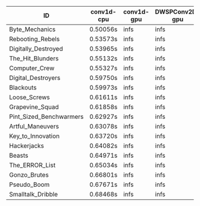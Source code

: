 |ID|conv1d-cpu|conv1d-gpu|DWSPConv2D-gpu|gemm-gpu|avg|
|-|-|-|-|-|-|
|Byte_Mechanics|0.50056s|infs|infs|4.47915s|infs|
|Rebooting_Rebels|0.53573s|infs|infs|4.49898s|infs|
|Digitally_Destroyed|0.53965s|infs|infs|4.46159s|infs|
|The_Hit_Blunders|0.55132s|infs|infs|4.47829s|infs|
|Computer_Crew|0.55327s|infs|infs|4.48992s|infs|
|Digital_Destroyers|0.59750s|infs|infs|4.48001s|infs|
|Blackouts|0.59973s|infs|infs|4.48925s|infs|
|Loose_Screws|0.61611s|infs|infs|4.44427s|infs|
|Grapevine_Squad|0.61858s|infs|infs|4.49605s|infs|
|Pint_Sized_Benchwarmers|0.62927s|infs|infs|4.45402s|infs|
|Artful_Maneuvers|0.63078s|infs|infs|4.40998s|infs|
|Key_to_Innovation|0.63720s|infs|infs|4.50940s|infs|
|Hackerjacks|0.64082s|infs|infs|4.50611s|infs|
|Beasts|0.64971s|infs|infs|4.42925s|infs|
|The_ERROR_List|0.65034s|infs|infs|4.51906s|infs|
|Gonzo_Brutes|0.66801s|infs|infs|4.51081s|infs|
|Pseudo_Boom|0.67671s|infs|infs|4.57303s|infs|
|Smalltalk_Dribble|0.68468s|infs|infs|4.48471s|infs|
